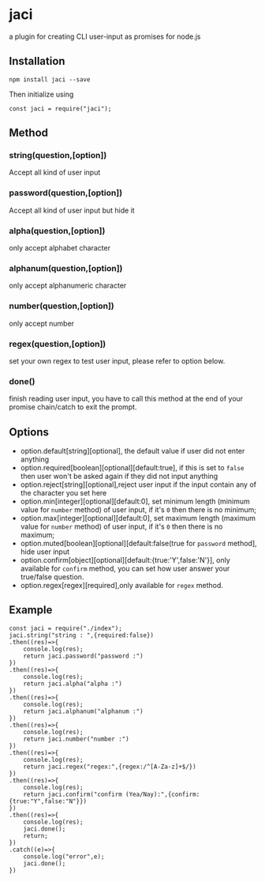 # jaci
a plugin for creating CLI user-input as promises for node.js

## Installation
``` npm install jaci --save ```

Then initialize using 

``` 
const jaci = require("jaci"); 
```

## Method
### string(question,[option])
Accept all kind of user input
### password(question,[option])
Accept all kind of user input but hide it
### alpha(question,[option])
only accept alphabet character
### alphanum(question,[option])
only accept alphanumeric character
### number(question,[option])
only accept number
### regex(question,[option])
set your own regex to test user input, please refer to option below.
### done()
finish reading user input, you have to call this method at the end of your promise chain/catch to exit the prompt.

## Options
- option.default[string][optional], the default value if user did not enter anything
- option.required[boolean][optional][default:true], if this is set to ``` false ``` then user won't be asked again if they did not input anything
- option.reject[string][optional],reject user input if the input contain any of the character you set here
- option.min[integer][optional][default:0], set minimum length (minimum value for ```number``` method) of user input, if it's ```0``` then there is no minimum;
- option.max[integer][optional][default:0], set maximum length (maximum value for ```number``` method) of user input, if it's ```0``` then there is no maximum;
- option.muted[boolean][optional][default:false(true for ```password``` method], hide user input
- option.confirm[object][optional][default:{true:'Y',false:'N'}], only available for ```confirm``` method, you can set how user answer your true/false question.
- option.regex[regex][required],only available for ```regex``` method.

## Example
```
const jaci = require("./index");
jaci.string("string : ",{required:false})
.then((res)=>{
    console.log(res);
    return jaci.password("password :")
})
.then((res)=>{
    console.log(res);
    return jaci.alpha("alpha :")
})
.then((res)=>{
    console.log(res);
    return jaci.alphanum("alphanum :")
})
.then((res)=>{
    console.log(res);
    return jaci.number("number :")
})
.then((res)=>{
    console.log(res);
    return jaci.regex("regex:",{regex:/^[A-Za-z]+$/})
})
.then((res)=>{
    console.log(res);
    return jaci.confirm("confirm (Yea/Nay):",{confirm:{true:"Y",false:"N"}})
})
.then((res)=>{
    console.log(res);
    jaci.done();
    return;
})
.catch((e)=>{
    console.log("error",e);
    jaci.done();
})
```
